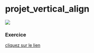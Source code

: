 # projet_vertical_align

![](https://i1.trekearth.com/photos/60521/ciel_prov..jpg)


### Exercice


[cliquez sur le lien](https://rahmahamdi.github.io/projet_vertical_align/)
